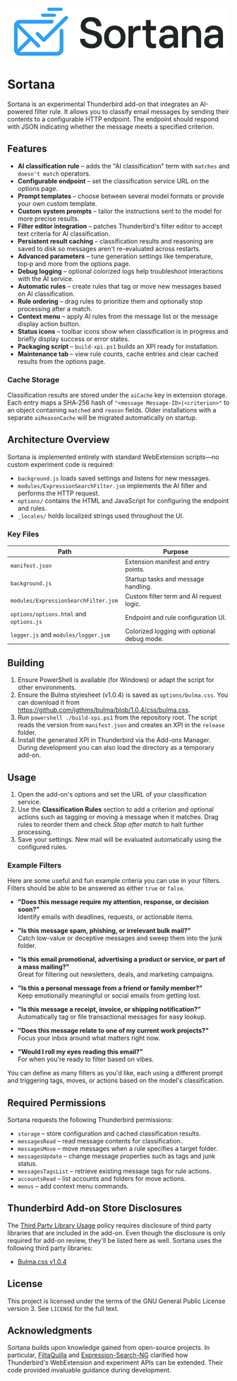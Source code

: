 ![logo](/resources/img/full-logo-white.png)

# Sortana

Sortana is an experimental Thunderbird add-on that integrates an AI-powered filter rule. 
It allows you to classify email messages by sending their contents to a configurable
HTTP endpoint. The endpoint should respond with JSON indicating whether the
message meets a specified criterion.

## Features

- **AI classification rule** – adds the "AI classification" term with
  `matches` and `doesn't match` operators.
- **Configurable endpoint** – set the classification service URL on the options page.
- **Prompt templates** – choose between several model formats or provide your own custom template.
- **Custom system prompts** – tailor the instructions sent to the model for more precise results.
- **Filter editor integration** – patches Thunderbird's filter editor to accept
  text criteria for AI classification.
- **Persistent result caching** – classification results and reasoning are saved to disk so messages aren't re-evaluated across restarts.
- **Advanced parameters** – tune generation settings like temperature, top‑p and more from the options page.
- **Debug logging** – optional colorized logs help troubleshoot interactions with the AI service.
- **Automatic rules** – create rules that tag or move new messages based on AI classification.
- **Rule ordering** – drag rules to prioritize them and optionally stop processing after a match.
- **Context menu** – apply AI rules from the message list or the message display action button.
- **Status icons** – toolbar icons show when classification is in progress and briefly display success or error states.
- **Packaging script** – `build-xpi.ps1` builds an XPI ready for installation.
- **Maintenance tab** – view rule counts, cache entries and clear cached results from the options page.

### Cache Storage

Classification results are stored under the `aiCache` key in extension storage.
Each entry maps a SHA‑256 hash of `"<message Message-ID>|<criterion>"` to an object
containing `matched` and `reason` fields. Older installations with a separate
`aiReasonCache` will be migrated automatically on startup.

## Architecture Overview

Sortana is implemented entirely with standard WebExtension scripts—no custom experiment code is required:

- `background.js` loads saved settings and listens for new messages.
- `modules/ExpressionSearchFilter.jsm` implements the AI filter and performs the
  HTTP request.
- `options/` contains the HTML and JavaScript for configuring the endpoint and
  rules.
- `_locales/` holds localized strings used throughout the UI.

### Key Files

| Path                                    | Purpose                                        |
| --------------------------------------- | ---------------------------------------------- |
| `manifest.json`                         | Extension manifest and entry points.           |
| `background.js`                         | Startup tasks and message handling.            |
| `modules/ExpressionSearchFilter.jsm`    | Custom filter term and AI request logic.       |
| `options/options.html` and `options.js` | Endpoint and rule configuration UI. |
| `logger.js` and `modules/logger.jsm`    | Colorized logging with optional debug mode.    |

## Building

1. Ensure PowerShell is available (for Windows) or adapt the script for other
   environments.
2. Ensure the Bulma stylesheet (v1.0.4) is saved as `options/bulma.css`. You can
   download it from <https://github.com/jgthms/bulma/blob/1.0.4/css/bulma.css>.
3. Run `powershell ./build-xpi.ps1` from the repository root. The script reads
   the version from `manifest.json` and creates an XPI in the `release` folder.
4. Install the generated XPI in Thunderbird via the Add-ons Manager. During
   development you can also load the directory as a temporary add-on.

## Usage

1. Open the add-on's options and set the URL of your classification service.
2. Use the **Classification Rules** section to add a criterion and optional
   actions such as tagging or moving a message when it matches. Drag rules to
   reorder them and check *Stop after match* to halt further processing.
3. Save your settings. New mail will be evaluated automatically using the
   configured rules.

### Example Filters

Here are some useful and fun example criteria you can use in your filters. Filters should be able to be answered as either `true` or `false`.

- **"Does this message require my attention, response, or decision soon?"**  
  Identify emails with deadlines, requests, or actionable items.

- **"Is this message spam, phishing, or irrelevant bulk mail?"**  
  Catch low-value or deceptive messages and sweep them into the junk folder.

- **"Is this email promotional, advertising a product or service, or part of a mass mailing?"**  
  Great for filtering out newsletters, deals, and marketing campaigns.

- **"Is this a personal message from a friend or family member?"**  
  Keep emotionally meaningful or social emails from getting lost.

- **"Is this message a receipt, invoice, or shipping notification?"**  
  Automatically tag or file transactional messages for easy lookup.

- **"Does this message relate to one of my current work projects?"**  
  Focus your inbox around what matters right now.

- **"Would I roll my eyes reading this email?"**  
  For when you're ready to filter based on vibes.

You can define as many filters as you'd like, each using a different prompt and
triggering tags, moves, or actions based on the model's classification.

## Required Permissions

Sortana requests the following Thunderbird permissions:

- `storage` – store configuration and cached classification results.
- `messagesRead` – read message contents for classification.
- `messagesMove` – move messages when a rule specifies a target folder.
- `messagesUpdate` – change message properties such as tags and junk status.
- `messagesTagsList` – retrieve existing message tags for rule actions.
- `accountsRead` – list accounts and folders for move actions.
- `menus` – add context menu commands.

## Thunderbird Add-on Store Disclosures

The [Third Party Library Usage](https://extensionworkshop.com/documentation/publish/third-party-library-usage/) policy
requires disclosure of third party libraries that are included in the add-on. Even though
the disclosure is only required for add-on review, they'll be listed here as well. Sortana
uses the following third party libraries:

- [Bulma.css v1.0.4](https://github.com/jgthms/bulma/blob/1.0.4/css/bulma.css)

## License

This project is licensed under the terms of the GNU General Public License
version 3. See `LICENSE` for the full text.

## Acknowledgments

Sortana builds upon knowledge gained from open-source projects. In particular,
[FiltaQuilla](https://github.com/RealRaven2000/FiltaQuilla) and
[Expression-Search-NG](https://github.com/opto/expression-search-NG) clarified
how Thunderbird's WebExtension and experiment APIs can be extended. Their code
provided invaluable guidance during development.

